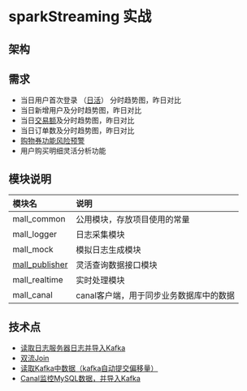 # sparkStreaming 实战
## 架构
## 需求
- 当日用户首次登录 （[日活](mall_realtime/src/main/scala/realtime/application/AlertApp.scala)） 分时趋势图，昨日对比
- 当日新增用户及分时趋势图，昨日对比
- 当日[交易额](mall_realtime/src/main/scala/realtime/application/OrderApp.scala)及分时趋势图，昨日对比
- 当日订单数及分时趋势图，昨日对比
- [购物券功能风险预警](mall_realtime/src/main/scala/realtime/application/AlertApp.scala)
- 用户购买明细灵活分析功能
## 模块说明
|模块名|说明|
|:---|:---|
|mall_common|公用模块，存放项目使用的常量|
|mall_logger|日志采集模块|
|mall_mock|模拟日志生成模块|
|[mall_publisher](mall_publisher/mall_publisher.md)|灵活查询数据接口模块|
|mall_realtime|实时处理模块|
|mall_canal|canal客户端，用于同步业务数据库中的数据|

## 技术点

- [读取日志服务器日志并导入Kafka](mall_logger/src/main/java/o/dh/mall_logger/controller/LoggerController.java)
- [双流Join](mall_realtime/src/main/scala/realtime/application/SaleApp.scala)
- [读取Kafka中数据（kafka自动提交偏移量）](mall_realtime/src/main/scala/realtime/util/MyKafkaUtil.scala)
- [Canal监控MySQL数据，并导入Kafka](mall_canal/src/main/java/canal/client/CanalClient.java)